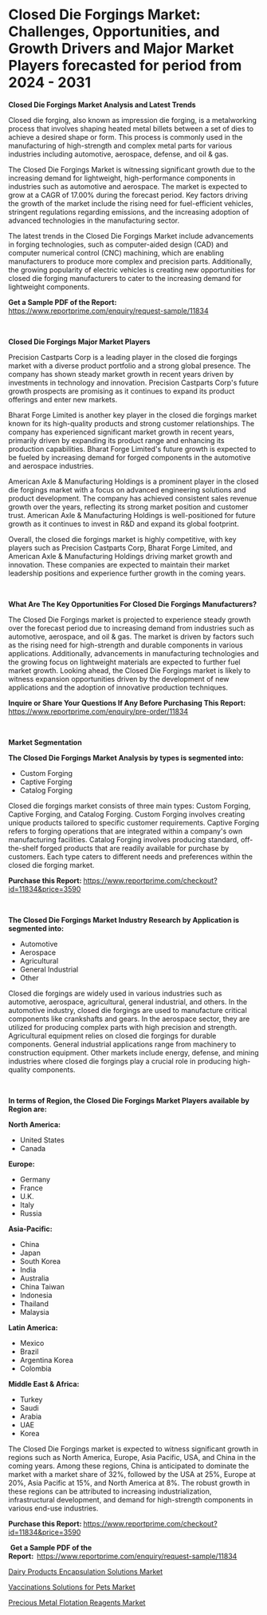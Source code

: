 <p><h1>Closed Die Forgings Market: Challenges, Opportunities, and Growth Drivers and Major Market Players forecasted for period from 2024 - 2031</h1></p><p><strong>Closed Die Forgings Market Analysis and Latest Trends</strong></p>
<p><p>Closed die forging, also known as impression die forging, is a metalworking process that involves shaping heated metal billets between a set of dies to achieve a desired shape or form. This process is commonly used in the manufacturing of high-strength and complex metal parts for various industries including automotive, aerospace, defense, and oil & gas.</p><p>The Closed Die Forgings Market is witnessing significant growth due to the increasing demand for lightweight, high-performance components in industries such as automotive and aerospace. The market is expected to grow at a CAGR of 17.00% during the forecast period. Key factors driving the growth of the market include the rising need for fuel-efficient vehicles, stringent regulations regarding emissions, and the increasing adoption of advanced technologies in the manufacturing sector.</p><p>The latest trends in the Closed Die Forgings Market include advancements in forging technologies, such as computer-aided design (CAD) and computer numerical control (CNC) machining, which are enabling manufacturers to produce more complex and precision parts. Additionally, the growing popularity of electric vehicles is creating new opportunities for closed die forging manufacturers to cater to the increasing demand for lightweight components.</p></p>
<p><strong>Get a Sample PDF of the Report:&nbsp;</strong> <a href="https://www.reportprime.com/enquiry/request-sample/11834">https://www.reportprime.com/enquiry/request-sample/11834</a></p>
<p>&nbsp;</p>
<p><strong>Closed Die Forgings Major Market Players</strong></p>
<p><p>Precision Castparts Corp is a leading player in the closed die forgings market with a diverse product portfolio and a strong global presence. The company has shown steady market growth in recent years driven by investments in technology and innovation. Precision Castparts Corp's future growth prospects are promising as it continues to expand its product offerings and enter new markets.</p><p>Bharat Forge Limited is another key player in the closed die forgings market known for its high-quality products and strong customer relationships. The company has experienced significant market growth in recent years, primarily driven by expanding its product range and enhancing its production capabilities. Bharat Forge Limited's future growth is expected to be fueled by increasing demand for forged components in the automotive and aerospace industries.</p><p>American Axle & Manufacturing Holdings is a prominent player in the closed die forgings market with a focus on advanced engineering solutions and product development. The company has achieved consistent sales revenue growth over the years, reflecting its strong market position and customer trust. American Axle & Manufacturing Holdings is well-positioned for future growth as it continues to invest in R&D and expand its global footprint.</p><p>Overall, the closed die forgings market is highly competitive, with key players such as Precision Castparts Corp, Bharat Forge Limited, and American Axle & Manufacturing Holdings driving market growth and innovation. These companies are expected to maintain their market leadership positions and experience further growth in the coming years.</p></p>
<p>&nbsp;</p>
<p><strong>What Are The Key Opportunities For Closed Die Forgings Manufacturers?</strong></p>
<p><p>The Closed Die Forgings market is projected to experience steady growth over the forecast period due to increasing demand from industries such as automotive, aerospace, and oil & gas. The market is driven by factors such as the rising need for high-strength and durable components in various applications. Additionally, advancements in manufacturing technologies and the growing focus on lightweight materials are expected to further fuel market growth. Looking ahead, the Closed Die Forgings market is likely to witness expansion opportunities driven by the development of new applications and the adoption of innovative production techniques.</p></p>
<p><strong>Inquire or Share Your Questions If Any Before Purchasing This Report:</strong> <a href="https://www.reportprime.com/enquiry/pre-order/11834">https://www.reportprime.com/enquiry/pre-order/11834</a></p>
<p>&nbsp;</p>
<p><strong>Market Segmentation</strong></p>
<p><strong>The Closed Die Forgings Market Analysis by types is segmented into:</strong></p>
<p><ul><li>Custom Forging</li><li>Captive Forging</li><li>Catalog Forging</li></ul></p>
<p><p>Closed die forgings market consists of three main types: Custom Forging, Captive Forging, and Catalog Forging. Custom Forging involves creating unique products tailored to specific customer requirements. Captive Forging refers to forging operations that are integrated within a company's own manufacturing facilities. Catalog Forging involves producing standard, off-the-shelf forged products that are readily available for purchase by customers. Each type caters to different needs and preferences within the closed die forging market.</p></p>
<p><strong>Purchase this Report:&nbsp;</strong><a href="https://www.reportprime.com/checkout?id=11834&price=3590">https://www.reportprime.com/checkout?id=11834&price=3590</a></p>
<p>&nbsp;</p>
<p><strong>The Closed Die Forgings Market Industry Research by Application is segmented into:</strong></p>
<p><ul><li>Automotive</li><li>Aerospace</li><li>Agricultural</li><li>General Industrial</li><li>Other</li></ul></p>
<p><p>Closed die forgings are widely used in various industries such as automotive, aerospace, agricultural, general industrial, and others. In the automotive industry, closed die forgings are used to manufacture critical components like crankshafts and gears. In the aerospace sector, they are utilized for producing complex parts with high precision and strength. Agricultural equipment relies on closed die forgings for durable components. General industrial applications range from machinery to construction equipment. Other markets include energy, defense, and mining industries where closed die forgings play a crucial role in producing high-quality components.</p></p>
<p>&nbsp;</p>
<p><strong>In terms of Region, the Closed Die Forgings Market Players available by Region are:</strong></p>
<p>
    <p> <strong> North America: </strong>
        <ul>
            <li>United States</li>
            <li>Canada</li>
        </ul>
        </p> 
    <p> <strong> Europe: </strong>
        <ul>
            <li>Germany</li>
            <li>France</li>
            <li>U.K.</li>
            <li>Italy</li>
            <li>Russia</li>
        </ul>
        </p> 
    <p> <strong> Asia-Pacific: </strong>
        <ul>
            <li>China</li>
            <li>Japan</li>
            <li>South Korea</li>
            <li>India</li>
            <li>Australia</li>
            <li>China Taiwan</li>
            <li>Indonesia</li>
            <li>Thailand</li>
            <li>Malaysia</li>
        </ul>
        </p> 
    <p> <strong> Latin America: </strong>
        <ul>
            <li>Mexico</li>
            <li>Brazil</li>
            <li>Argentina Korea</li>
            <li>Colombia</li>
        </ul>
        </p> 
    <p> <strong> Middle East & Africa: </strong>
        <ul>
            <li>Turkey</li>
            <li>Saudi</li>
            <li>Arabia</li>
            <li>UAE</li>
            <li>Korea</li>
        </ul>
    </p>
    </p>
<p><p>The Closed Die Forgings market is expected to witness significant growth in regions such as North America, Europe, Asia Pacific, USA, and China in the coming years. Among these regions, China is anticipated to dominate the market with a market share of 32%, followed by the USA at 25%, Europe at 20%, Asia Pacific at 15%, and North America at 8%. The robust growth in these regions can be attributed to increasing industrialization, infrastructural development, and demand for high-strength components in various end-use industries.</p></p>
<p><strong>Purchase this Report: </strong><a href="https://www.reportprime.com/checkout?id=11834&price=3590">https://www.reportprime.com/checkout?id=11834&price=3590</a></p>
<p>&nbsp;<strong>Get a Sample PDF of the Report:&nbsp;&nbsp;</strong><a href="https://www.reportprime.com/enquiry/request-sample/11834">https://www.reportprime.com/enquiry/request-sample/11834</a></p>
<p><strong></strong></p>
<p><p><a href="https://view.publitas.com/reportprime-1/dairy-products-encapsulation-solutions-market-offers-provide-insightful-data-for-the-time-period-from-2023-to-2030-and-also-provide-analysis-based-on-application-type-and-region/">Dairy Products Encapsulation Solutions Market</a></p><p><a href="https://view.publitas.com/reportprime-1/vaccinations-solutions-for-pets-market-size-growing-and-forecasted-for-period-from-2023-2030-and-provides-complete-market-analysis-of-this-market/">Vaccinations Solutions for Pets Market</a></p><p><a href="https://view.publitas.com/reportprime-1/precious-metal-flotation-reagents-market-growth-market-trends-covid-19-impact-and-forecasts-for-period-from-2023-2030/">Precious Metal Flotation Reagents Market</a></p></p>